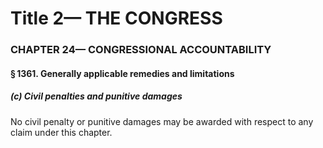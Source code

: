 
# Title 2— THE CONGRESS
### CHAPTER 24— CONGRESSIONAL ACCOUNTABILITY
#### § 1361. Generally applicable remedies and limitations
##### (c) Civil penalties and punitive damages

No civil penalty or punitive damages may be awarded with respect to any claim under this chapter.
